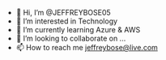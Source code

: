- 👋 Hi, I’m @JEFFREYBOSE05
- 👀 I’m interested in Technology
- 🌱 I’m currently learning Azure & AWS
- 💞️ I’m looking to collaborate on ...
- 📫 How to reach me jeffreybose@live.com

<!---
JEFFREYBOSE05/JEFFREYBOSE05 is a ✨ special ✨ repository because its `README.md` (this file) appears on your GitHub profile.
You can click the Preview link to take a look at your changes.
--->
